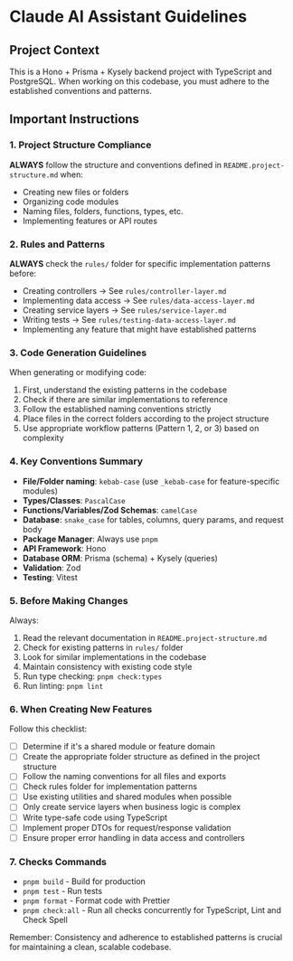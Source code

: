 # Claude AI Assistant Guidelines

## Project Context
This is a Hono + Prisma + Kysely backend project with TypeScript and PostgreSQL. When working on this codebase, you must adhere to the established conventions and patterns.

## Important Instructions

### 1. Project Structure Compliance
**ALWAYS** follow the structure and conventions defined in `README.project-structure.md` when:
- Creating new files or folders
- Organizing code modules
- Naming files, folders, functions, types, etc.
- Implementing features or API routes

### 2. Rules and Patterns
**ALWAYS** check the `rules/` folder for specific implementation patterns before:
- Creating controllers → See `rules/controller-layer.md`
- Implementing data access → See `rules/data-access-layer.md`
- Creating service layers → See `rules/service-layer.md`
- Writing tests → See `rules/testing-data-access-layer.md`
- Implementing any feature that might have established patterns

### 3. Code Generation Guidelines
When generating or modifying code:
1. First, understand the existing patterns in the codebase
2. Check if there are similar implementations to reference
3. Follow the established naming conventions strictly
4. Place files in the correct folders according to the project structure
5. Use appropriate workflow patterns (Pattern 1, 2, or 3) based on complexity

### 4. Key Conventions Summary
- **File/Folder naming**: `kebab-case` (use `_kebab-case` for feature-specific modules)
- **Types/Classes**: `PascalCase`
- **Functions/Variables/Zod Schemas**: `camelCase`
- **Database**: `snake_case` for tables, columns, query params, and request body
- **Package Manager**: Always use `pnpm`
- **API Framework**: Hono
- **Database ORM**: Prisma (schema) + Kysely (queries)
- **Validation**: Zod
- **Testing**: Vitest

### 5. Before Making Changes
Always:
1. Read the relevant documentation in `README.project-structure.md`
2. Check for existing patterns in `rules/` folder
3. Look for similar implementations in the codebase
4. Maintain consistency with existing code style
5. Run type checking: `pnpm check:types`
6. Run linting: `pnpm lint`

### 6. When Creating New Features
Follow this checklist:
- [ ] Determine if it's a shared module or feature domain
- [ ] Create the appropriate folder structure as defined in the project structure
- [ ] Follow the naming conventions for all files and exports
- [ ] Check rules folder for implementation patterns
- [ ] Use existing utilities and shared modules when possible
- [ ] Only create service layers when business logic is complex
- [ ] Write type-safe code using TypeScript
- [ ] Implement proper DTOs for request/response validation
- [ ] Ensure proper error handling in data access and controllers

### 7. Checks Commands
- `pnpm build` - Build for production
- `pnpm test` - Run tests
- `pnpm format` - Format code with Prettier
- `pnpm check:all` - Run all checks concurrently for TypeScript, Lint and Check Spell

Remember: Consistency and adherence to established patterns is crucial for maintaining a clean, scalable codebase.